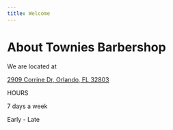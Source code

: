 ```yaml
---
title: Welcome
---
```


<div class="parallax">

<div class="grid-x shop">
    <div class="cell">
    </div>
</div>
<div class="grid-container">
  <div class="grid-x">
    <div class="cell text-center">
      <h1>About Townies Barbershop</h1>
      <p>We are located at</p>
      <p><a href="https://g.page/towniesbarbershop" target="_blank">2909 Corrine Dr, Orlando, FL 32803</a></p>
      <p>HOURS</p>
      <p>7 days a week</p>
      <p>Early - Late</p>
    </div>
  </div>
</div>
</div>